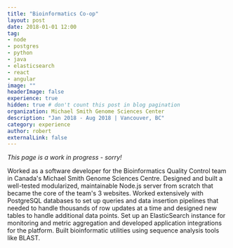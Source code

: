 ```yaml
---
title: "Bioinformatics Co-op"
layout: post
date: 2018-01-01 12:00
tag:
- node
- postgres
- python
- java
- elasticsearch
- react
- angular
image: ""
headerImage: false
experience: true
hidden: true # don't count this post in blog pagination
organization: Michael Smith Genome Sciences Center
description: "Jan 2018 - Aug 2018 | Vancouver, BC"
category: experience
author: robert
externalLink: false
---
```


<i>This page is a work in progress - sorry!</i>

Worked as a software developer for the Bioinformatics Quality Control team in
Canada's Michael Smith Genome Sciences Centre. Designed and built a well-tested
modularized, maintainable Node.js server from scratch that became the core of
the team's 3 websites. Worked extensively with PostgreSQL databases to set up
queries and data insertion pipelines that needed to handle thousands of row updates
at a time and designed new tables to handle additional data points. Set up an
ElasticSearch instance for monitoring and metric aggregation and developed
application integrations for the platform. Built bioinformatic utilities using
sequence analysis tools like BLAST.
